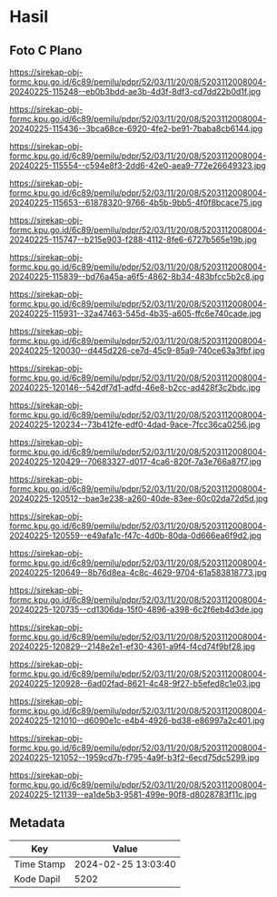 # Hasil

## Foto C Plano

https://sirekap-obj-formc.kpu.go.id/6c89/pemilu/pdpr/52/03/11/20/08/5203112008004-20240225-115248--eb0b3bdd-ae3b-4d3f-8df3-cd7dd22b0d1f.jpg

https://sirekap-obj-formc.kpu.go.id/6c89/pemilu/pdpr/52/03/11/20/08/5203112008004-20240225-115436--3bca68ce-6920-4fe2-be91-7baba8cb6144.jpg

https://sirekap-obj-formc.kpu.go.id/6c89/pemilu/pdpr/52/03/11/20/08/5203112008004-20240225-115554--c594e8f3-2dd6-42e0-aea9-772e26649323.jpg

https://sirekap-obj-formc.kpu.go.id/6c89/pemilu/pdpr/52/03/11/20/08/5203112008004-20240225-115653--61878320-9766-4b5b-9bb5-4f0f8bcace75.jpg

https://sirekap-obj-formc.kpu.go.id/6c89/pemilu/pdpr/52/03/11/20/08/5203112008004-20240225-115747--b215e903-f288-4112-8fe6-6727b565e19b.jpg

https://sirekap-obj-formc.kpu.go.id/6c89/pemilu/pdpr/52/03/11/20/08/5203112008004-20240225-115839--bd76a45a-a6f5-4862-8b34-483bfcc5b2c8.jpg

https://sirekap-obj-formc.kpu.go.id/6c89/pemilu/pdpr/52/03/11/20/08/5203112008004-20240225-115931--32a47463-545d-4b35-a605-ffc6e740cade.jpg

https://sirekap-obj-formc.kpu.go.id/6c89/pemilu/pdpr/52/03/11/20/08/5203112008004-20240225-120030--d445d226-ce7d-45c9-85a9-740ce63a3fbf.jpg

https://sirekap-obj-formc.kpu.go.id/6c89/pemilu/pdpr/52/03/11/20/08/5203112008004-20240225-120146--542df7d1-adfd-46e8-b2cc-ad428f3c2bdc.jpg

https://sirekap-obj-formc.kpu.go.id/6c89/pemilu/pdpr/52/03/11/20/08/5203112008004-20240225-120234--73b412fe-edf0-4dad-9ace-7fcc36ca0256.jpg

https://sirekap-obj-formc.kpu.go.id/6c89/pemilu/pdpr/52/03/11/20/08/5203112008004-20240225-120429--70683327-d017-4ca6-820f-7a3e766a87f7.jpg

https://sirekap-obj-formc.kpu.go.id/6c89/pemilu/pdpr/52/03/11/20/08/5203112008004-20240225-120512--bae3e238-a260-40de-83ee-60c02da72d5d.jpg

https://sirekap-obj-formc.kpu.go.id/6c89/pemilu/pdpr/52/03/11/20/08/5203112008004-20240225-120559--e49afa1c-f47c-4d0b-80da-0d666ea6f9d2.jpg

https://sirekap-obj-formc.kpu.go.id/6c89/pemilu/pdpr/52/03/11/20/08/5203112008004-20240225-120649--8b76d8ea-4c8c-4629-9704-61a583818773.jpg

https://sirekap-obj-formc.kpu.go.id/6c89/pemilu/pdpr/52/03/11/20/08/5203112008004-20240225-120735--cd1306da-15f0-4896-a398-6c2f6eb4d3de.jpg

https://sirekap-obj-formc.kpu.go.id/6c89/pemilu/pdpr/52/03/11/20/08/5203112008004-20240225-120829--2148e2e1-ef30-4361-a9f4-f4cd74f9bf28.jpg

https://sirekap-obj-formc.kpu.go.id/6c89/pemilu/pdpr/52/03/11/20/08/5203112008004-20240225-120928--6ad02fad-8621-4c48-9f27-b5efed8c1e03.jpg

https://sirekap-obj-formc.kpu.go.id/6c89/pemilu/pdpr/52/03/11/20/08/5203112008004-20240225-121010--d6090e1c-e4b4-4926-bd38-e86997a2c401.jpg

https://sirekap-obj-formc.kpu.go.id/6c89/pemilu/pdpr/52/03/11/20/08/5203112008004-20240225-121052--1959cd7b-f795-4a9f-b3f2-6ecd75dc5299.jpg

https://sirekap-obj-formc.kpu.go.id/6c89/pemilu/pdpr/52/03/11/20/08/5203112008004-20240225-121139--ea1de5b3-9581-499e-90f8-d8028783f11c.jpg


## Metadata

| Key        | Value               |
| ---------- | ------------------- |
| Time Stamp | 2024-02-25 13:03:40 |
| Kode Dapil | 5202                |



